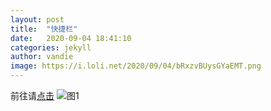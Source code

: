 ```yaml
---
layout: post
title:  "快捷栏"
date:   2020-09-04 18:41:10
categories: jekyll
author: vandie
image: https://i.loli.net/2020/09/04/bRxzvBUysGYaEMT.png
---
```



前往请[点击](trust-web.github.io/fastapp)
![图1](https://i.loli.net/2020/09/04/bRxzvBUysGYaEMT.png) 
